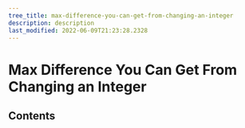 ```yaml
---
tree_title: max-difference-you-can-get-from-changing-an-integer
description: description
last_modified: 2022-06-09T21:23:28.2328
---
```


# Max Difference You Can Get From Changing an Integer

## Contents
